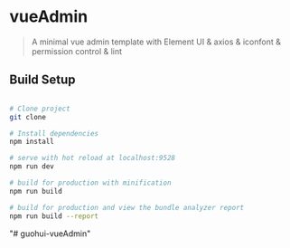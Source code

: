 # vueAdmin

> A minimal vue admin template with Element UI & axios & iconfont & permission control & lint

## Build Setup

``` bash

# Clone project
git clone

# Install dependencies
npm install

# serve with hot reload at localhost:9528
npm run dev

# build for production with minification
npm run build

# build for production and view the bundle analyzer report
npm run build --report
```
"# guohui-vueAdmin" 
